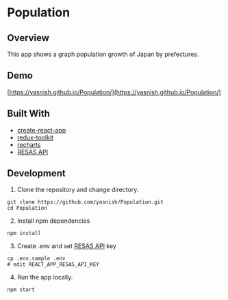 # Population

## Overview

This app shows a graph population growth of Japan by prefectures.

## Demo

[https://yasnish.github.io/Population/](https://yasnish.github.io/Population/)

## Built With

- [create-react-app](https://create-react-app.dev/)
- [redux-toolkit](https://redux-toolkit.js.org/)
- [recharts](https://recharts.org/)
- [RESAS API](https://opendata.resas-portal.go.jp/)

## Development

1. Clone the repository and change directory.

```
git clone https://github.com/yasnish/Population.git
cd Population
```

2. Install npm dependencies

```
npm install
```

3. Create .env and set [RESAS API](https://opendata.resas-portal.go.jp/) key

```
cp .env.sample .env
# edit REACT_APP_RESAS_API_KEY
```

4. Run the app locally.

```
npm start
```
